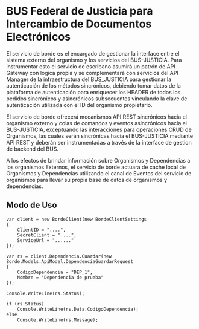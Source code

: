 ﻿# BUS Federal de Justicia para Intercambio de Documentos Electrónicos

El servicio de borde es el encargado de gestionar la interface entre el sistema externo del organismo y los servicios del BUS-JUSTICIA. Para instrumentar esto el servicio de escribano asumirá un patrón de API Gateway con lógica propia y se complementará con servicios del API Manager de la infraestructura del BUS_JUSTICIA para gestionar la autenticación de los métodos sincrónicos, debiendo tomar datos de la plataforma de autenticación para enriquecer los HEADER de todos los pedidos sincrónicos y asincrónicos subsecuentes vinculando la clave de autenticación utilizada con el ID del organismo propietario.

El servicio de borde ofrecerá mecanismos API REST sincrónicos hacia el organismo externo y colas de comandos y eventos asincrónicos hacia el BUS-JUSTICIA, exceptuando las interacciones para operaciones CRUD de Organismos, las cuales serán sincrónicas hacia el BUS-JUSTICIA mediante API REST y deberán ser instrumentadas a través de la interface de gestion de backend del BUS.

A los efectos de brindar información sobre Organismos y Dependencias a los organismos Externos, el servicio de borde actuara de cache local de Organismos y Dependencias utilizando el canal de Eventos del servicio de organismos para llevar su propia base de datos de organismos y dependencias.
  
## Modo de Uso

    var client = new BordeClient(new BordeClientSettings
    {
        ClientID = "....", 
        SecretClient = "....", 
        ServiceUrl = "......"
    });

    var rs = client.Dependencia.Guardar(new Borde.Models.ApiModel.DependenciaGuardarRequest
    {
        CodigoDependencia = "DEP_1", 
        Nombre = "Dependencia de prueba"
    });

    Console.WriteLine(rs.Status);

    if (rs.Status)
        Console.WriteLine(rs.Data.CodigoDependencia);
    else
        Console.WriteLine(rs.Message);


